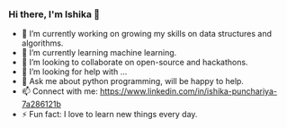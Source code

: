 ### Hi there, I'm Ishika 👋


- 🔭 I’m currently working on growing my skills on data structures and algorithms.
- 🌱 I’m currently learning machine learning.
- 👯 I’m looking to collaborate on open-source and hackathons.
- 🤔 I’m looking for help with ...
- 💬 Ask me about python programming, will be happy to help.
- 📫 Connect with me: https://www.linkedin.com/in/ishika-punchariya-7a286121b
- ⚡ Fun fact: I love to learn new things every day.

